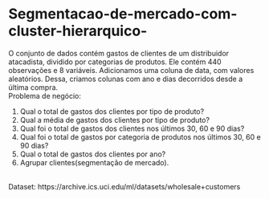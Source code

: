 # Segmentacao-de-mercado-com-cluster-hierarquico-


O conjunto de dados contém gastos de clientes de um distribuidor atacadista, dividido por categorias de produtos. Ele contém 440 observações e 8 variáveis. Adicionamos uma coluna de data, com valores aleatórios. Dessa, criamos colunas com ano e dias decorridos desde a última compra.
<br>
Problema de negócio:
<br>
1. Qual o total de gastos dos clientes por tipo de produto?
2. Qual a média de gastos dos clientes por tipo de produto?
3. Qual foi o total de gastos dos clientes nos últimos 30, 60 e 90 dias?
4. Qual foi o total de gastos por categoria de produtos nos últimos 30, 60 e 90 dias?
5. Qual o total de gastos dos clientes por ano?
6. Agrupar clientes(segmentação de mercado).
<br>
Dataset: https://archive.ics.uci.edu/ml/datasets/wholesale+customers
